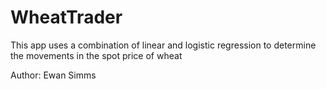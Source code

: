 # WheatTrader

This app uses a combination of linear and logistic regression to determine the movements in the spot price of wheat

Author: Ewan Simms
